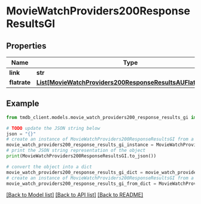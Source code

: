 # MovieWatchProviders200ResponseResultsGI


## Properties

Name | Type | Description | Notes
------------ | ------------- | ------------- | -------------
**link** | **str** |  | [optional] 
**flatrate** | [**List[MovieWatchProviders200ResponseResultsAUFlatrateInner]**](MovieWatchProviders200ResponseResultsAUFlatrateInner.md) |  | [optional] 

## Example

```python
from tmdb_client.models.movie_watch_providers200_response_results_gi import MovieWatchProviders200ResponseResultsGI

# TODO update the JSON string below
json = "{}"
# create an instance of MovieWatchProviders200ResponseResultsGI from a JSON string
movie_watch_providers200_response_results_gi_instance = MovieWatchProviders200ResponseResultsGI.from_json(json)
# print the JSON string representation of the object
print(MovieWatchProviders200ResponseResultsGI.to_json())

# convert the object into a dict
movie_watch_providers200_response_results_gi_dict = movie_watch_providers200_response_results_gi_instance.to_dict()
# create an instance of MovieWatchProviders200ResponseResultsGI from a dict
movie_watch_providers200_response_results_gi_from_dict = MovieWatchProviders200ResponseResultsGI.from_dict(movie_watch_providers200_response_results_gi_dict)
```
[[Back to Model list]](../README.md#documentation-for-models) [[Back to API list]](../README.md#documentation-for-api-endpoints) [[Back to README]](../README.md)


